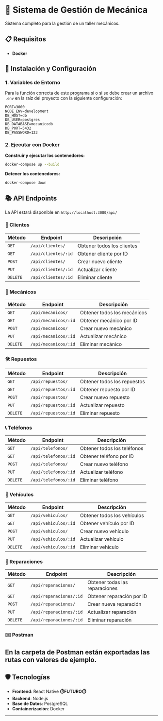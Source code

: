 # 🔧 Sistema de Gestión de Mecánica

Sistema completo para la gestión de un taller mecánicos.

## 📋 Requisitos

- **Docker** 

## 🚀 Instalación y Configuración

### 1. Variables de Entorno

Para la función correcta de este programa si o si se debe crear un archivo `.env` en la raíz del proyecto con la siguiente configuración:

```env
PORT=3000
NODE_ENV=development
DB_HOST=db
DB_USER=postgres
DB_DATABASE=mecanicodb
DB_PORT=5432
DB_PASSWORD=123
```

### 2. Ejecutar con Docker

**Construir y ejecutar los contenedores:**
```bash
docker-compose up --build
```

**Detener los contenedores:**
```bash
docker-compose down
```

## 📚 API Endpoints

La API estará disponible en `http://localhost:3000/api/`

### 👥 Clientes
| Método | Endpoint | Descripción |
|--------|----------|-------------|
| `GET` | `/api/clientes/` | Obtener todos los clientes |
| `GET` | `/api/clientes/:id` | Obtener cliente por ID |
| `POST` | `/api/clientes/` | Crear nuevo cliente |
| `PUT` | `/api/clientes/:id` | Actualizar cliente |
| `DELETE` | `/api/clientes/:id` | Eliminar cliente |

### 🔧 Mecánicos
| Método | Endpoint | Descripción |
|--------|----------|-------------|
| `GET` | `/api/mecanicos/` | Obtener todos los mecánicos |
| `GET` | `/api/mecanicos/:id` | Obtener mecánico por ID |
| `POST` | `/api/mecanicos/` | Crear nuevo mecánico |
| `PUT` | `/api/mecanicos/:id` | Actualizar mecánico |
| `DELETE` | `/api/mecanicos/:id` | Eliminar mecánico |

### 🛠️ Repuestos
| Método | Endpoint | Descripción |
|--------|----------|-------------|
| `GET` | `/api/repuestos/` | Obtener todos los repuestos |
| `GET` | `/api/repuestos/:id` | Obtener repuesto por ID |
| `POST` | `/api/repuestos/` | Crear nuevo repuesto |
| `PUT` | `/api/repuestos/:id` | Actualizar repuesto |
| `DELETE` | `/api/repuestos/:id` | Eliminar repuesto |

### 📞 Teléfonos
| Método | Endpoint | Descripción |
|--------|----------|-------------|
| `GET` | `/api/telefonos/` | Obtener todos los teléfonos |
| `GET` | `/api/telefonos/:id` | Obtener teléfono por ID |
| `POST` | `/api/telefonos/` | Crear nuevo teléfono |
| `PUT` | `/api/telefonos/:id` | Actualizar teléfono |
| `DELETE` | `/api/telefonos/:id` | Eliminar teléfono |

### 🚗 Vehículos
| Método | Endpoint | Descripción |
|--------|----------|-------------|
| `GET` | `/api/vehiculos/` | Obtener todos los vehículos |
| `GET` | `/api/vehiculos/:id` | Obtener vehículo por ID |
| `POST` | `/api/vehiculos/` | Crear nuevo vehículo |
| `PUT` | `/api/vehiculos/:id` | Actualizar vehículo |
| `DELETE` | `/api/vehiculos/:id` | Eliminar vehículo |

### 🔨 Reparaciones
| Método | Endpoint | Descripción |
|--------|----------|-------------|
| `GET` | `/api/reparaciones/` | Obtener todas las reparaciones |
| `GET` | `/api/reparaciones/:id` | Obtener reparación por ID |
| `POST` | `/api/reparaciones/` | Crear nueva reparación |
| `PUT` | `/api/reparaciones/:id` | Actualizar reparación |
| `DELETE` | `/api/reparaciones/:id` | Eliminar reparación |

### ✉️ Postman

## En la carpeta de Postman están exportadas las rutas con valores de ejemplo. ##

## 🛡️ Tecnologías

- **Frontend**: React Native **⏱️FUTURO⏱️**
- **Backend**: Node.js
- **Base de Datos**: PostgreSQL
- **Containerización**: Docker 

---

